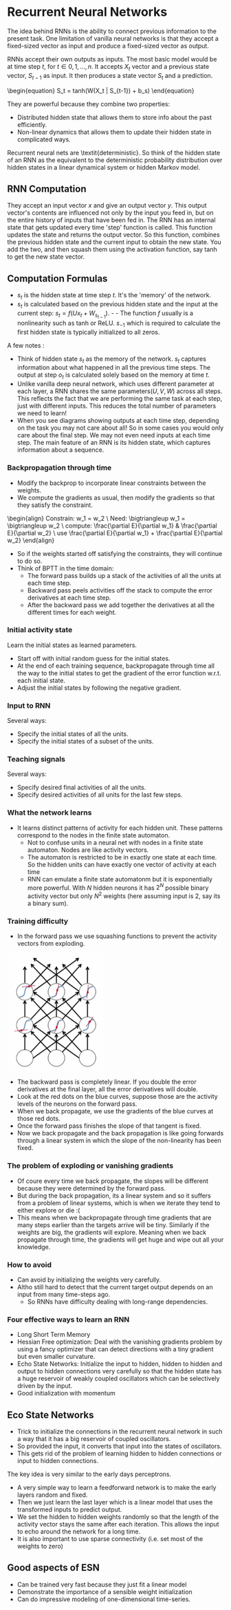 # Recurrent Neural Networks

The idea behind RNNs is the ability to connect previous information to the present task. 
One limitation of vanilla neural networks is that they accept a fixed-sized vector as input and produce a fixed-sized vector as output. 

RNNs accept their own outputs as inputs. The most basic model would be at time step $t$, for $t \in {0,1,...,n}$. It accepts $X_t$ vector and a previous state vector, $S_{t-1}$ as input.
It then produces a state vector $S_t$ and a prediction.

\begin{equation} 
S_t = tanh(W(X_t \| S_{t-1}) + b_s)
\end{equation}

They are powerful because they combine two properties:
- Distributed hidden state that allows them to store info about the past efficiently.
- Non-linear dynamics that allows them to update their hidden state in complicated ways.

Recurrent neural nets are \textit{deterministic}. So think of the hidden state of an RNN as the equivalent to the deterministic probability distribution over hidden states in a linear dynamical system or hidden Markov model.


## RNN Computation
They accept an input vector $x$ and give an output vector $y$. This output vector's contents are influenced not only by the input you feed in, but on the entire history of inputs that have been fed in.
The RNN has an internal state that gets updated every time 'step' function is called. This function updates the state and returns the output vector. So this function, combines the previous hidden state and the current input to obtain the new state. You add the two, and then squash them using the activation function, say tanh to get the new state vector.

## Computation Formulas
- $s_t$ is the hidden state at time step $t$. It's the 'memory' of the network. 
- $s_t$ is calculated based on the previous hidden state and the input at the current step: $s_t = f(Ux_t + W_{s_{t-1}})$. - - The function $f$ usually is a nonlinearity such as tanh or ReLU. $s_{-1}$ which is required to calculate the first hidden state is typically initialized to all zeros.

A few notes :
- Think of hidden state $s_t$ as the memory of the network. $s_t$ captures information about what happened in all the previous time steps. The output at step $o_t$ is calculated solely based on the memory at time $t$.
- Unlike vanilla deep neural network, which uses different parameter at each layer, a RNN shares the same parameters($U,V,W$) across all steps. This reflects the fact that we are performing the same task at each step, just with different inputs. This reduces the total number of parameters we need to learn!
- When you see diagrams showing outputs at each time step, depending on the task you may not care about all! So in some cases you would only care about the final step. We may not even need inputs at each time step. The main feature of an RNN is its hidden state, which captures information about a sequence.

### Backpropagation through time
- Modify the backprop to incorporate linear constraints between the weights.
- We compute the gradients as usual, then modify the gradients so that they satisfy the constraint.

\begin{align}
Constrain: w_1 = w_2 \\
Need: \bigtriangleup w_1 = \bigtriangleup w_2 \\
compute: \frac{\partial E}{\partial w_1} & \frac{\partial E}{\partial w_2} \\
use \frac{\partial E}{\partial w_1} + \frac{\partial E}{\partial w_2}
\end{align}

- So if the weights started off satisfying the constraints, they will continue to do so.
- Think of BPTT in the time domain:
  - The forward pass builds up a stack of the activities of all the units at each time step.
  - Backward pass peels activities off the stack to compute the error derivatives at each time step.
  - After the backward pass we add together the derivatives at all the different times for each weight.

### Initial activity state
Learn the initial states as learned parameters.
 - Start off with initial random guess for the initial states.
 - At the end of each training sequence, backpropagate through time all the way to the initial states to get the gradient
  of the error function w.r.t. each initial state.
 - Adjust the initial states by following the negative gradient.

### Input to RNN
Several ways:
- Specify the initial states of all the units.
- Specify the initial states of a subset of the units.

### Teaching signals
Several ways:
- Specify desired final activities of all the units.
- Specify desired activities of all units for the last few steps.

### What the network learns
- It learns distinct patterns of activity for each hidden unit. These patterns correspond to the nodes in the finite state automaton.
  - Not to confuse units in a neural net with nodes in a finite state automaton. Nodes are like activity vectors.
  - The automaton is restricted to be in exactly one state at each time. So the hidden units can have exactly one vector of activity at each time
  - RNN can emulate a finite state automatonm but it is exponentially more powerful. With $N$ hidden neurons it has $2^N$ possible binary activity vector but only $N^2$ weights (here assuming input is 2, say its a binary sum).

### Training difficulty
- In the forward pass we use squashing functions to prevent the activity vectors from exploding.

![Forward pass using squashing function](images/squashingFuncs.png)

- The backward pass is completely linear. If you double the error derivatives at the final layer, all the error derivatives will double.
- Look at the red dots on the blue curves, suppose those are the activity levels of the neurons on the forward pass.
- When we back propagate, we use the gradients of the blue curves at those red dots.
- Once the forward pass finishes the slope of that tangent is fixed.
- Now we back propagate and the back propagation is like going forwards through a linear system in which the slope of the non-linearity has been fixed.

### The problem of exploding or vanishing gradients
- Of coure every time we back propagate, the slopes will be different because they were determined by the forward pass.
- But during the back propagation, its a linear system and so it suffers from a problem of linear systems, which is when we iterate they tend to either explore or die :(
- This means when we backpropagate through time gradients that are many steps earlier than the targets arrive will be tiny. Similarly if the weights are big, the gradients will explore. Meaning when we back propagate through time, the gradients will get huge and wipe out all your knowledge.

### How to avoid
- Can avoid by initializing the weights very carefully.
- Altho still hard to detect that the current target output depends on an input from many time-steps ago.
  - So RNNs have difficulty dealing with long-range dependencies.

### Four effective ways to learn an RNN
- Long Short Term Memory
- Hessian Free optimization: Deal with the vanishing gradients problem by using a fancy optimizer that can detect directions with a tiny gradient but even smaller curvature.
- Echo State Networks: Initialize the input to hidden, hidden to hidden and output to hidden connections very carefully so that the hidden state has a huge reservoir of weakly coupled oscillators which can be selectively driven by the input.
- Good initialization with momentum
  
## Eco State Networks
- Trick to initialize the connections in the recurrent neural network in such a way that it has a big reservoir 
of coupled oscillators.
- So provided the input, it converts that input into the states of oscillators.
- This gets rid of the problem of learning hidden to hidden connections or input to hidden connections.

The key idea is very similar to the early days perceptrons.
- A very simple way to learn a feedforward network is to make the early layers random and fixed.
- Then we just learn the last layer which is a linear model that uses the transformed inputs to predict output.
- We set the hidden to hidden weights randomly so that the length of the activity vector stays the same after
each iteration. This allows the input to echo around the network for a long time.
- It is also important to use sparse connectivity (i.e. set most of the weights to zero)

## Good aspects of ESN
- Can be trained very fast because they just fit a linear model
- Demonstrate the importance of a sensible weight initialization
- Can do impressive modeling of one-dimensional time-series.

